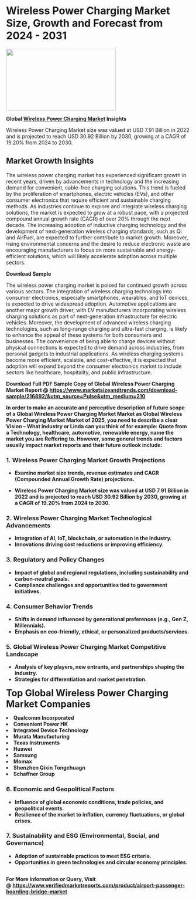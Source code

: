 <H1>Wireless Power Charging Market Size, Growth and Forecast from 2024 - 2031</H1><img class="aligncenter size-medium wp-image-584254" src="https://thirdeyenews.in/wp-content/uploads/2024/09/Global-Market-Research-300x168.jpeg" alt="" width="300" height="168" /><p><strong>Global&nbsp;<a href="https://www.marketsizeandtrends.com/download-sample/216892/&amp;utm_source=Pulse&amp;utm_medium=210">Wireless Power Charging Market</a> Insights</strong></p><p>Wireless Power Charging Market size was valued at USD 7.91 Billion in 2022 and is projected to reach USD 30.92 Billion by 2030, growing at a CAGR of 19.20% from 2024 to 2030.</p><p><h2>Market Growth Insights</h2> <p>The wireless power charging market has experienced significant growth in recent years, driven by advancements in technology and the increasing demand for convenient, cable-free charging solutions. This trend is fueled by the proliferation of smartphones, electric vehicles (EVs), and other consumer electronics that require efficient and sustainable charging methods. As industries continue to explore and integrate wireless charging solutions, the market is expected to grow at a robust pace, with a projected compound annual growth rate (CAGR) of over 20% through the next decade. The increasing adoption of inductive charging technology and the development of next-generation wireless charging standards, such as Qi and AirFuel, are expected to further contribute to market growth. Moreover, rising environmental concerns and the desire to reduce electronic waste are encouraging manufacturers to focus on more sustainable and energy-efficient solutions, which will likely accelerate adoption across multiple sectors.</p> <p><strong>Download Sample</strong></p> <p>The wireless power charging market is poised for continued growth across various sectors. The integration of wireless charging technology into consumer electronics, especially smartphones, wearables, and IoT devices, is expected to drive widespread adoption. Automotive applications are another major growth driver, with EV manufacturers incorporating wireless charging solutions as part of next-generation infrastructure for electric vehicles. Moreover, the development of advanced wireless charging technologies, such as long-range charging and ultra-fast charging, is likely to enhance the appeal of these systems for both consumers and businesses. The convenience of being able to charge devices without physical connections is expected to drive demand across industries, from personal gadgets to industrial applications. As wireless charging systems become more efficient, scalable, and cost-effective, it is expected that adoption will expand beyond the consumer electronics market to include sectors like healthcare, hospitality, and public infrastructure. <p><strong></p><p><span class=""><strong>Download Full PDF Sample Copy of Global Wireless Power Charging Market Report</strong> @ <a href="https://www.marketsizeandtrends.com/download-sample/216892/&amp;utm_source=Pulse&amp;utm_medium=210" target="_blank">https://www.marketsizeandtrends.com/download-sample/216892/&amp;utm_source=Pulse&amp;utm_medium=210</a></span></p><p>In order to make an accurate and perceptive description of future scope of a Global&nbsp;Wireless Power Charging Market Market as Global&nbsp;Wireless Power Charging Market Market of 2025, you need to describe a clear Vision &ndash; What Industry or Linda can you think of for example: Quote from a Technology, healthcare, automotive, renewable energy, name the market you are Reffering to. However, some general trends and factors usually impact market reports and their future outlook include:</p><h3>1.&nbsp;<strong>Wireless Power Charging Market Growth Projections</strong></h3><ul><li>Examine market size trends, revenue estimates and CAGR (Compounded Annual Growth Rate) projections.</li><li><p>Wireless Power Charging Market size was valued at USD 7.91 Billion in 2022 and is projected to reach USD 30.92 Billion by 2030, growing at a CAGR of 19.20% from 2024 to 2030.</p></li></ul><h3>2.&nbsp;<strong>Wireless Power Charging Market Technological Advancements</strong></h3><ul><li>Integration of AI, IoT, blockchain, or automation in the industry.</li><li>Innovations driving cost reductions or improving efficiency.</li></ul><h3>3.&nbsp;<strong>Regulatory and Policy Changes</strong></h3><ul><li>Impact of global and regional regulations, including sustainability and carbon-neutral goals.</li><li>Compliance challenges and opportunities tied to government initiatives.</li></ul><h3>4.&nbsp;<strong>Consumer Behavior Trends</strong></h3><ul><li>Shifts in demand influenced by generational preferences (e.g., Gen Z, Millennials).</li><li>Emphasis on eco-friendly, ethical, or personalized products/services.</li></ul><h3>5.&nbsp;<strong>Global Wireless Power Charging Market Competitive Landscape</strong></h3><ul><li>Analysis of key players, new entrants, and partnerships shaping the industry.</li><li>Strategies for differentiation and market penetration.</li></ul><p data-pm-slice="1 1 []"><span style="color: inherit; font-family: inherit; font-size: 25px;">Top Global Wireless Power Charging Market Companies</span></p><div class="" data-test-id=""><p><li>Qualcomm Incorporated</li><li> Convenient Power HK</li><li> Integrated Device Technology</li><li> Murata Manufacturing</li><li> Texas Instruments</li><li> Huawei</li><li> Samsung</li><li> Momax</li><li> Shenzhen Qixin Tongchuagn</li><li> Schaffner Group</li></p></div><h3>6.&nbsp;<strong>Economic and Geopolitical Factors</strong></h3><ul><li>Influence of global economic conditions, trade policies, and geopolitical events.</li><li>Resilience of the market to inflation, currency fluctuations, or global crises.</li></ul><h3>7.&nbsp;<strong>Sustainability and ESG (Environmental, Social, and Governance)</strong></h3><ul><li>Adoption of sustainable practices to meet ESG criteria.</li><li>Opportunities in green technologies and circular economy principles.</li></ul><h2><strong style="font-size: 14px;">For More Information or Query, Visit @&nbsp;</strong><a style="background-color: #ffffff; font-size: 14px;" href="https://www.marketsizeandtrends.com/report/wireless-power-charging-market/" target="_blank">https://www.verifiedmarketreports.com/product/airport-passenger-boarding-bridge-market</a></h2>
